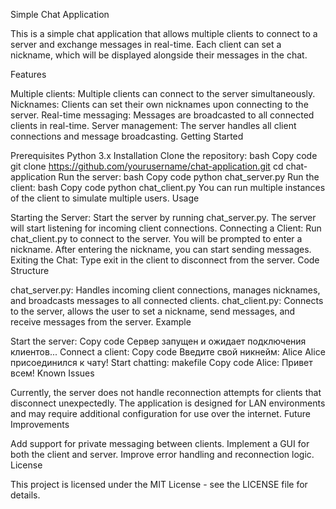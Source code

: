 Simple Chat Application

This is a simple chat application that allows multiple clients to connect to a server and exchange messages in real-time. Each client can set a nickname, which will be displayed alongside their messages in the chat.

Features

Multiple clients: Multiple clients can connect to the server simultaneously.
Nicknames: Clients can set their own nicknames upon connecting to the server.
Real-time messaging: Messages are broadcasted to all connected clients in real-time.
Server management: The server handles all client connections and message broadcasting.
Getting Started

Prerequisites
Python 3.x
Installation
Clone the repository:
bash
Copy code
git clone https://github.com/yourusername/chat-application.git
cd chat-application
Run the server:
bash
Copy code
python chat_server.py
Run the client:
bash
Copy code
python chat_client.py
You can run multiple instances of the client to simulate multiple users.
Usage

Starting the Server:
Start the server by running chat_server.py. The server will start listening for incoming client connections.
Connecting a Client:
Run chat_client.py to connect to the server. You will be prompted to enter a nickname. After entering the nickname, you can start sending messages.
Exiting the Chat:
Type exit in the client to disconnect from the server.
Code Structure

chat_server.py: Handles incoming client connections, manages nicknames, and broadcasts messages to all connected clients.
chat_client.py: Connects to the server, allows the user to set a nickname, send messages, and receive messages from the server.
Example

Start the server:
Copy code
Сервер запущен и ожидает подключения клиентов...
Connect a client:
Copy code
Введите свой никнейм: Alice
Alice присоединился к чату!
Start chatting:
makefile
Copy code
Alice: Привет всем!
Known Issues

Currently, the server does not handle reconnection attempts for clients that disconnect unexpectedly.
The application is designed for LAN environments and may require additional configuration for use over the internet.
Future Improvements

Add support for private messaging between clients.
Implement a GUI for both the client and server.
Improve error handling and reconnection logic.
License

This project is licensed under the MIT License - see the LICENSE file for details.
